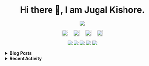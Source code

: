 <h1 align="center">Hi there 👋, I am Jugal Kishore.</h1>
<!--<p align="center"><img src="https://komarev.com/ghpvc/?username=crazyuploader" /></p>-->
<p align="center"><img src="https://readme-stats.jugalkishore.me/api?username=crazyuploader&title_color=333&text_color=777" /></p>
<p align="center">
    <a href="https://dev.to/crazyuploader" target="blank"><img align="center" src="https://cdn.jsdelivr.net/npm/simple-icons@3.0.1/icons/dev-dot-to.svg" alt="Jugal Kishore" height="20" width="20" /></a>&emsp;
    <a href="https://twitter.com/crazyjugal" target="blank"><img align="center" src="https://cdn.jsdelivr.net/npm/simple-icons@3.0.1/icons/twitter.svg" alt="kingokings" height="20" width="20" /></a>&emsp;
    <a href="https://linkedin.com/in/crazyuploader" target="blank"><img align="center" src="https://cdn.jsdelivr.net/npm/simple-icons@3.0.1/icons/linkedin.svg" alt="Jugal Kishore" height="20" width="20" /></a>&emsp;
    <a href="https://facebook.com/profile.php?id=100051213879144" target="blank"><img align="center" src="https://cdn.jsdelivr.net/npm/simple-icons@3.0.1/icons/facebook.svg" alt="Jugal Kishore" height="20" width="20" /></a>
</p>
<p align="center">
    <img src="https://badges.pufler.dev/visits/crazyuploader/crazyuploader?style=flat-square&color=black&logo=github">
    <img src="https://badges.pufler.dev/years/crazyuploader?style=flat-square&color=black&logo=github">
    <img src="https://badges.pufler.dev/repos/crazyuploader?style=flat-square&color=black&logo=github">
    <img src="https://badges.pufler.dev/gists/crazyuploader?style=flat-square&color=black&logo=github">
    <img src="https://badges.pufler.dev/commits/monthly/crazyuploader?style=flat-square&color=black&logo=github">
</p>

<details>
    <summary><b>Blog Posts</b></summary>

<!-- BLOG-POST-LIST:START -->
- [First Post](https://jugalkishore.me/posts/first-post/)
<!-- BLOG-POST-LIST:END -->
</details>

<details>
    <summary><b>Recent Activity</b></summary>

<!--START_SECTION:activity-->
1. 🎉 Merged PR [#38](https://github.com/crazyuploader/Covid19/pull/38) in [crazyuploader/Covid19](https://github.com/crazyuploader/Covid19)
2. 🎉 Merged PR [#20](https://github.com/crazyuploader/covid-box/pull/20) in [crazyuploader/covid-box](https://github.com/crazyuploader/covid-box)
3. ❌ Closed PR [#1852](https://github.com/OpenSouceCode/Hacktoberfest2020/pull/1852) in [OpenSouceCode/Hacktoberfest2020](https://github.com/OpenSouceCode/Hacktoberfest2020)
4. 🎉 Merged PR [#19](https://github.com/crazyuploader/covid-box/pull/19) in [crazyuploader/covid-box](https://github.com/crazyuploader/covid-box)
5. 🗣 Commented on [#3281](https://github.com/topjohnwu/Magisk/issues/3281) in [topjohnwu/Magisk](https://github.com/topjohnwu/Magisk)
<!--END_SECTION:activity-->
</details>

<!--<p align="center"><img src="https://quotes-github-readme.vercel.app/api?type=horizontal" /></p>-->
